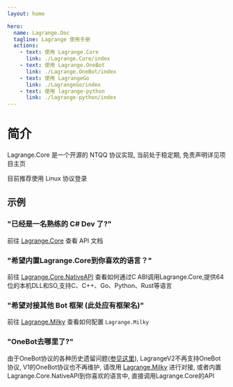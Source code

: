 ```yaml
---
layout: home

hero:
  name: Lagrange.Doc
  tagline: Lagrange 使用手册
  actions:
    - text: 使用 Lagrange.Core
      link: ./Lagrange.Core/index
    - text: 使用 Lagrange.OneBot
      link: ./Lagrange.OneBot/index
    - text: 使用 LagrangeGo
      link: ./LagrangeGo/index
    - text: 使用 lagrange-python
      link: ./lagrange-python/index
---
```


# 简介

Lagrange.Core 是一个开源的 NTQQ 协议实现, 当前处于稳定期, 免责声明详见项目主页

目前推荐使用 Linux 协议登录

## 示例

### "已经是一名熟练的 C# Dev 了?"

前往 [Lagrange.Core](./Lagrange.Core/index.md) 查看 API 文档

### "希望内置Lagrange.Core到你喜欢的语言？"

前往 [Lagrange.Core.NativeAPI](./Lagrange.Core.NativeAPI/index.md) 查看如何通过C ABI调用Lagrange.Core,提供64位的本机DLL和SO,支持C、C++、Go、Python、Rust等语言

### "希望对接其他 Bot 框架 (此处应有框架名)"

前往 [Lagrange.Milky](./Lagrange.Milky/index.md) 查看如何配置 `Lagrange.Milky`

### "OneBot去哪里了?"

由于OneBot协议的各种历史遗留问题([参见这里](https://milky.ntqqrev.org/guide/introduction.html)), LagrangeV2不再支持OneBot协议, V1的OneBot协议也不再维护, 请改用 [Lagrange.Milky](./Lagrange.Milky/index.md) 进行对接, 或者内置Lagrange.Core.NativeAPI到你喜欢的语言中, 直接调用Lagrange.Core的API